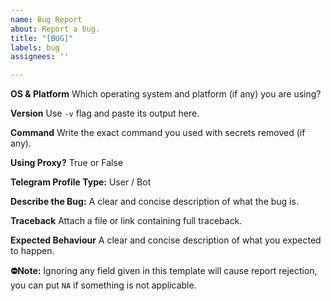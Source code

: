 ```yaml
---
name: Bug Report
about: Report a bug.
title: "[BUG]"
labels: bug
assignees: ''

---
```


**OS & Platform**
Which operating system and platform (if any) you are using?

**Version**
Use `-v` flag and paste its output here.

**Command**
Write the exact command you used with secrets removed (if any).

**Using Proxy?**
True or False

**Telegram Profile Type:**
User / Bot

**Describe the Bug:**
A clear and concise description of what the bug is.

**Traceback**
Attach a file or link containing full traceback.

**Expected Behaviour**
A clear and concise description of what you expected to happen.

**⛔Note:**
Ignoring any field given in this template will cause report rejection, you can put `NA` if something is not applicable.
